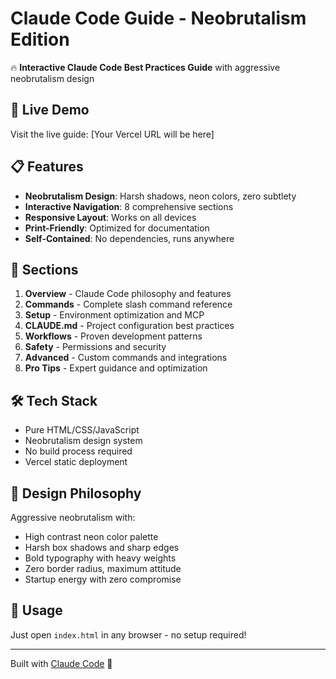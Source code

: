 # Claude Code Guide - Neobrutalism Edition

🔥 **Interactive Claude Code Best Practices Guide** with aggressive neobrutalism design

## 🚀 Live Demo

Visit the live guide: [Your Vercel URL will be here]

## 📋 Features

- **Neobrutalism Design**: Harsh shadows, neon colors, zero subtlety
- **Interactive Navigation**: 8 comprehensive sections
- **Responsive Layout**: Works on all devices
- **Print-Friendly**: Optimized for documentation
- **Self-Contained**: No dependencies, runs anywhere

## 🎯 Sections

1. **Overview** - Claude Code philosophy and features
2. **Commands** - Complete slash command reference
3. **Setup** - Environment optimization and MCP
4. **CLAUDE.md** - Project configuration best practices
5. **Workflows** - Proven development patterns
6. **Safety** - Permissions and security
7. **Advanced** - Custom commands and integrations
8. **Pro Tips** - Expert guidance and optimization

## 🛠️ Tech Stack

- Pure HTML/CSS/JavaScript
- Neobrutalism design system
- No build process required
- Vercel static deployment

## 🎨 Design Philosophy

Aggressive neobrutalism with:
- High contrast neon color palette
- Harsh box shadows and sharp edges
- Bold typography with heavy weights
- Zero border radius, maximum attitude
- Startup energy with zero compromise

## 📝 Usage

Just open `index.html` in any browser - no setup required!

---

Built with [Claude Code](https://claude.ai/code) 🤖
